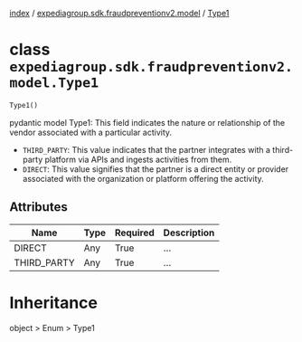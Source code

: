 [index](index.md) /
[expediagroup.sdk.fraudpreventionv2.model](expediagroup.sdk.fraudpreventionv2.model.md)
/ [Type1](Type1.md)

# class `expediagroup.sdk.fraudpreventionv2.model.Type1`

```python
Type1()
```

pydantic model Type1: This field indicates the nature or relationship of
the vendor associated with a particular activity.

- `THIRD_PARTY`: This value indicates that the partner integrates with a
  third-party platform via APIs and ingests activities from them.
- `DIRECT`: This value signifies that the partner is a direct entity or
  provider associated with the organization or platform offering the
  activity.

## Attributes

| Name        | Type | Required | Description |
| ----------- | ---- | -------- | ----------- |
| DIRECT      | Any  | True     | …           |
| THIRD_PARTY | Any  | True     | …           |

# Inheritance

object > Enum > Type1
